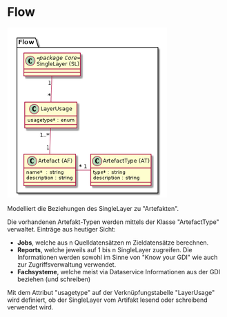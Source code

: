 # Flow

![Flow](../puml_output/simi_flow.png)

Modelliert die Beziehungen des SingleLayer zu "Artefakten".

Die vorhandenen Artefakt-Typen werden mittels der Klasse "ArtefactType" verwaltet. Einträge aus heutiger Sicht:
* **Jobs**, welche aus n Quelldatensätzen m Zieldatensätze berechnen.
* **Reports**, welche jeweils auf 1 bis n SingleLayer zugreifen. Die Informationen werden sowohl im Sinne von "Know your GDI"
wie auch zur Zugriffsverwaltung verwendet.
* **Fachsysteme**, welche meist via Dataservice Informationen aus der GDI beziehen (und schreiben)

 Mit dem Attribut "usagetype" auf der Verknüpfungstabelle "LayerUsage" wird definiert, ob der SingleLayer vom Artifakt 
 lesend oder schreibend verwendet wird.





